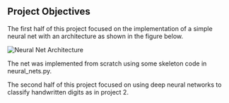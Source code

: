 ## Project Objectives

The first half of this project focused on the implementation of a simple neural net with an architecture as shown in the figure below. 

![Neural Net Architecture](https://github.com/oahahn/MITx-6.86x-Machine-Learning/blob/master/Project3_Digit-Recognition-Part-2/images_neuralnet.png)

The net was implemented from scratch using some skeleton code in neural_nets.py.

The second half of this project focused on using deep neural networks to classify handwritten digits as in project 2. 